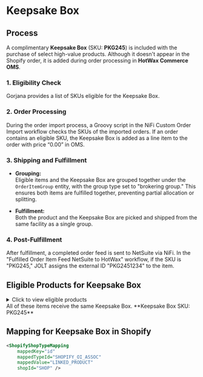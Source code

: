 # Keepsake Box 

## Process
A complimentary **Keepsake Box** (SKU: **PKG245**) is included with the purchase of select high-value products. Although it doesn't appear in the Shopify order, it is added during order processing in **HotWax Commerce OMS**.

### 1. Eligibility Check
Gorjana provides a list of SKUs eligible for the Keepsake Box.

### 2. Order Processing
During the order import process, a Groovy script in the NiFi Custom Order Import workflow checks the SKUs of the imported orders. If an order contains an eligible SKU, the Keepsake Box is added as a line item to the order with price “0.00” in OMS.

### 3. Shipping and Fulfillment
- **Grouping:**  
  Eligible items and the Keepsake Box are grouped together under the `OrderItemGroup` entity, with the group type set to "brokering group." This ensures both items are fulfilled together, preventing partial allocation or splitting.

- **Fulfillment:**  
  Both the product and the Keepsake Box are picked and shipped from the same facility as a single group.
### 4. Post-Fulfillment
After fulfillment, a completed order feed is sent to NetSuite via NiFi. In the "Fulfilled Order Item Feed NetSuite to HotWax" workflow, if the SKU is "PKG245," JOLT assigns the external ID "PKG2451234" to the item.

## Eligible Products for Keepsake Box

<details>
<summary>Click to view eligible products</summary>

| **Product SKU**       | **Product Name**                                   |
|------------------------|---------------------------------------------------|
| 228-104-185-G         | Floating Diamond Flutter Necklace                 |
| 2210-106-185-G        | Floating Diamond Statement Necklace               |
| 228-101-185-G         | Diamond Solitaire 4 mm Necklace                  |
| 244-104-185-G         | Classic Diamond Emerald Necklace                  |
| 244-105-185-G         | Classic Diamond Pear Necklace                     |
| 244-106-185-G         | Elle Diamond Row Necklace                         |
| 223-100-G             | 14k Gold Parker Necklace                          |
| 2212-200-185-G        | Classic Diamond Tennis Bracelet 6 in.            |
| 2212-201-185-G        | Classic Diamond Tennis Bracelet 6.5 in.          |
| 2212-202-185-G        | Classic Diamond Tennis Bracelet 7 in.            |
| 2212-200-185-WG       | Classic Diamond Tennis Bracelet 6 in. (white gold)|
| 2212-201-185-WG       | Classic Diamond Tennis Bracelet 6.5 in. (white gold)|
| 2212-202-185-WG       | Classic Diamond Tennis Bracelet 7 in. (white gold)|
| 227-206-185-G         | Melbourne Diamond Tennis Bracelet 6 in.          |
| 227-205-185-G         | Melbourne Diamond Tennis Bracelet 6.5 in.        |
| 227-204-185-G         | Melbourne Diamond Tennis Bracelet 7 in.          |
| 227-206-185-WG        | Melbourne Diamond Tennis Bracelet 6 in. (white gold)|
| 227-205-185-WG        | Melbourne Diamond Tennis Bracelet 6.5 in. (white gold)|
| 227-204-185-WG        | Melbourne Diamond Tennis Bracelet 7 in. (white gold)|
| 228-202-185-G         | Classic Diamond Row Bracelet                     |
| 2310-202-185-G        | Floating Diamond Stationary Trio Bracelet        |
| 228-011-185-G         | Diamond Solitaire Stud 4mm                       |
| 228-012-185-G         | Diamond Solitaire Studs 4mm                      |
| 2310-3005-185-G       | Classic Diamond Eternity Ring (size 5)           |
| 2310-3006-185-G       | Classic Diamond Eternity Ring (size 6)           |
| 2310-3007-185-G       | Classic Diamond Eternity Ring (size 7)           |
| 2310-3008-185-G       | Classic Diamond Eternity Ring (size 8)           |
| 2310-3009-185-G       | Classic Diamond Eternity Ring (size 9)           |

</details>
All of these items receive the same Keepsake Box. **Keepsake Box SKU: PKG245**

## Mapping for Keepsake Box in Shopify
```xml
<ShopifyShopTypeMapping 
    mappedKey="id" 
    mappedTypeId="SHOPIFY_OI_ASSOC" 
    mappedValue="LINKED_PRODUCT" 
    shopId="SHOP" />
